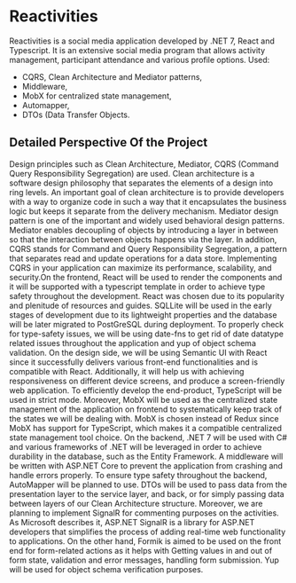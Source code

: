 # Reactivities
Reactivities is a social media application developed by .NET 7, React and Typescript. It is an extensive social media program that allows activity management, participant attendance and various profile options. Used:
- CQRS, Clean Architecture and Mediator patterns,
- Middleware,
- MobX for centralized state management,
- Automapper,
- DTOs (Data Transfer Objects.

## Detailed Perspective Of the Project
  Design principles such as Clean Architecture, Mediator, CQRS (Command Query Responsibility Segregation) are used. Clean architecture is a software design philosophy that separates the elements of a design into ring levels. An important goal of clean architecture is to provide developers with a way to organize code in such a way that it encapsulates the business logic but keeps it separate from the delivery mechanism. Mediator design pattern is one of the important and widely used behavioral design patterns. Mediator enables decoupling of objects by introducing a layer in between so that the interaction between objects happens via the layer. In addition, CQRS stands for Command and Query Responsibility Segregation, a pattern that separates read and update operations for a data store. Implementing CQRS in your application can maximize its performance, scalability, and security.On the frontend, React will be used to render the components and it will be supported with a typescript template in order to achieve type safety throughout the development. React was chosen due to its popularity and plenitude of resources and guides. SQLLite will be used in the early stages of development due to its lightweight properties and the database will be later migrated to PostGreSQL during deployment.
To properly check for type-safety issues, we will be using date-fns to get rid of date datatype related issues throughout the application and yup of object schema validation. On the design side, we will be using Semantic UI with React since it successfully delivers various front-end functionalities and is compatible with React. Additionally, it will help us with achieving responsiveness on different device screens, and produce a screen-friendly web application.
To efficiently develop the end-product, TypeScript will be used in strict mode. Moreover, MobX will be used as the centralized state management of the application on frontend to systematically keep track of the states we will be dealing with. MobX is chosen instead of Redux since MobX has support for TypeScript, which makes it a compatible centralized state management tool choice. 
 On the backend, .NET 7 will be used with C# and various frameworks of .NET will be leveraged in order to achieve durability in the database, such as the Entity Framework. A middleware will be written with ASP.NET Core to prevent the application from crashing and handle errors properly.  To ensure type safety throughout the backend, AutoMapper will be planned to use. DTOs will be used to pass data from the presentation layer to the service layer, and back, or for simply passing data between layers of our Clean Architecture structure. 
Moreover, we are planning to implement SignalR for commenting purposes on the activities. As Microsoft describes it, ASP.NET SignalR is a library for ASP.NET developers that simplifies the process of adding real-time web functionality to applications.
On the other hand, Formik is aimed to be used on the front end for form-related actions as it helps with Getting values in and out of form state, validation and error messages, handling form submission. Yup will be used for object schema verification purposes. 

